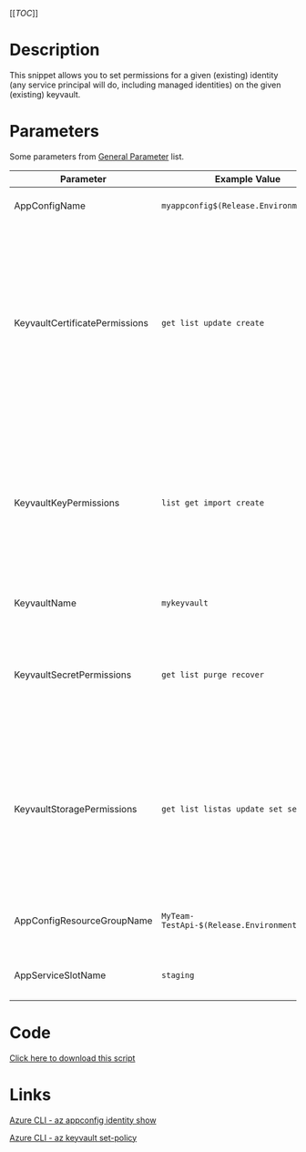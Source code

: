 [[_TOC_]]

# Description

This snippet allows you to set permissions for a given (existing) identity (any service principal will do, including managed identities) on the given (existing) keyvault.

# Parameters

Some parameters from [General Parameter](/Azure/Azure-CLI-Snippets) list.

| Parameter | Example Value | Description |
|--|--|--|
| AppConfigName | `myappconfig$(Release.EnvironmentName)` | The name of the App Configuration. |
| KeyvaultCertificatePermissions | `get list update create` | Space separated list of permissions for certificates for the given user. Options: backup, create, delete, deleteissuers, get, getissuers, import, list, listissuers, managecontacts, manageissuers, purge, recover, restore, setissuers, update |
| KeyvaultKeyPermissions  | `list get import create` | Space separated list of permissions for keys for the given user. Options: backup, create, decrypt, delete, encrypt, get, import, list, purge, recover, restore, sign, unwrapKey, update, verify, wrapKey |
| KeyvaultName | `mykeyvault` | This is the keyvault name to use. |
| KeyvaultSecretPermissions | `get list purge recover` | Space separated list of permissions for secrets for the given user. Options: backup, delete, get, list, purge, recover, restore, set |
| KeyvaultStoragePermissions  | `get list listas update set setas` | Space separated list of permissions for storage for the given user. Options: backup, delete, deletesas, get, getsas, list, listsas, purge, recover, regeneratekey, restore, set, setsas, update |
| AppConfigResourceGroupName| `MyTeam-TestApi-$(Release.EnvironmentName)` | The ResourceGroup where your AppConfig resides in |
| AppServiceSlotName | `staging` | OPTIONAL: Name of the webapp staging slot to bind |

# Code

[Click here to download this script](../../../../src/Keyvault/Set-Keyvault-Permissions-for-AppConfig-Identity.ps1)

# Links

[Azure CLI - az appconfig identity show](https://docs.microsoft.com/en-us/cli/azure/appconfig/identity?view=azure-cli-latest#az_appconfig_identity_show)

[Azure CLI - az keyvault set-policy](https://docs.microsoft.com/en-us/cli/azure/keyvault?view=azure-cli-latest#az_keyvault_set_policy)
